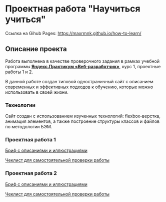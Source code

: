 # Проектная работа "Научиться учиться"

Ссылка на Gihub Pages: https://maxrmnk.github.io/how-to-learn/

## Описание проекта
Работа выполнена в качестве проверочного задания в рамках учебной программы **[Яндекс.Практикум «Веб-разработчик»](https://practicum.yandex.ru/web/)**, курс 1, проектные работы 1 и 2.

В данной работе создан типовой одностраничный сайт с описанием современных и эффективных подходов к обучению, которые можно использовать в своей жизни.

### Технологии
Сайт создан с использованием изученных технологий: flexbox-верстка, анимация элементов, а также построение структуры классов и файлов по методологии БЭМ.

### Проектная работа 1
[Бриф с описаниями и иллюстрациями](https://disk.yandex.ru/i/v2ogYELngs56Bw)

[Чеклист для самостоятельной проверки работы](https://disk.yandex.ru/i/bOdsD7pN36WRUQ)

### Проектная работа 2
[Бриф с описаниями и иллюстрациями](https://disk.yandex.ru/i/Febn_DhiN0Syuw)

[Чеклист для самостоятельной проверки работы](https://disk.yandex.ru/i/Ce_eJpeDOZCS6w)

